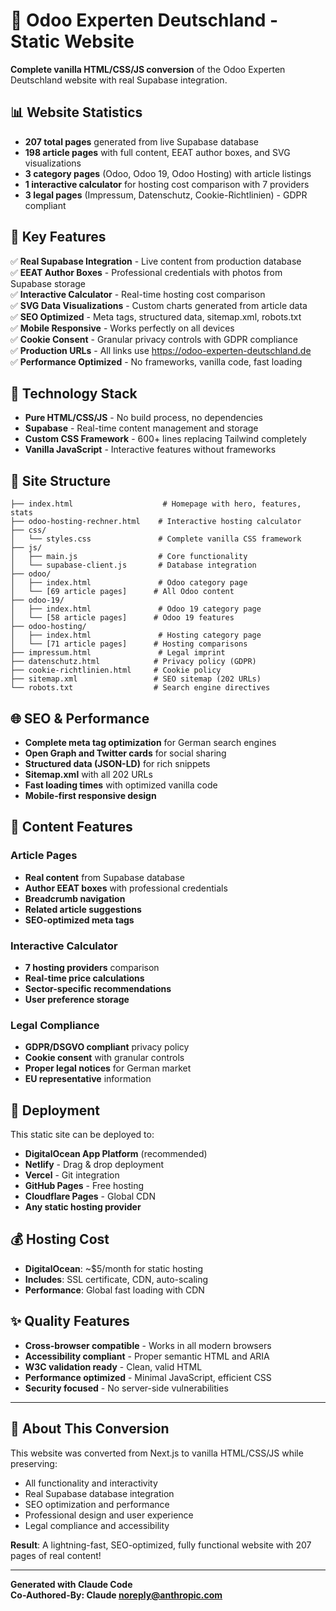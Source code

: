 # 🎯 Odoo Experten Deutschland - Static Website

**Complete vanilla HTML/CSS/JS conversion** of the Odoo Experten Deutschland website with real Supabase integration.

## 📊 Website Statistics

- **207 total pages** generated from live Supabase database
- **198 article pages** with full content, EEAT author boxes, and SVG visualizations
- **3 category pages** (Odoo, Odoo 19, Odoo Hosting) with article listings
- **1 interactive calculator** for hosting cost comparison with 7 providers
- **3 legal pages** (Impressum, Datenschutz, Cookie-Richtlinien) - GDPR compliant

## 🎨 Key Features

✅ **Real Supabase Integration** - Live content from production database  
✅ **EEAT Author Boxes** - Professional credentials with photos from Supabase storage  
✅ **Interactive Calculator** - Real-time hosting cost comparison  
✅ **SVG Data Visualizations** - Custom charts generated from article data  
✅ **SEO Optimized** - Meta tags, structured data, sitemap.xml, robots.txt  
✅ **Mobile Responsive** - Works perfectly on all devices  
✅ **Cookie Consent** - Granular privacy controls with GDPR compliance  
✅ **Production URLs** - All links use https://odoo-experten-deutschland.de  
✅ **Performance Optimized** - No frameworks, vanilla code, fast loading  

## 🔧 Technology Stack

- **Pure HTML/CSS/JS** - No build process, no dependencies
- **Supabase** - Real-time content management and storage
- **Custom CSS Framework** - 600+ lines replacing Tailwind completely
- **Vanilla JavaScript** - Interactive features without frameworks

## 📁 Site Structure

```
├── index.html                    # Homepage with hero, features, stats
├── odoo-hosting-rechner.html    # Interactive hosting calculator
├── css/
│   └── styles.css               # Complete vanilla CSS framework
├── js/
│   ├── main.js                  # Core functionality
│   └── supabase-client.js       # Database integration
├── odoo/
│   ├── index.html               # Odoo category page
│   └── [69 article pages]      # All Odoo content
├── odoo-19/
│   ├── index.html               # Odoo 19 category page
│   └── [58 article pages]      # Odoo 19 features
├── odoo-hosting/
│   ├── index.html               # Hosting category page
│   └── [71 article pages]      # Hosting comparisons
├── impressum.html               # Legal imprint
├── datenschutz.html            # Privacy policy (GDPR)
├── cookie-richtlinien.html     # Cookie policy
├── sitemap.xml                 # SEO sitemap (202 URLs)
└── robots.txt                  # Search engine directives
```

## 🌐 SEO & Performance

- **Complete meta tag optimization** for German search engines
- **Open Graph and Twitter cards** for social sharing
- **Structured data (JSON-LD)** for rich snippets
- **Sitemap.xml** with all 202 URLs
- **Fast loading times** with optimized vanilla code
- **Mobile-first responsive design**

## 🎯 Content Features

### Article Pages
- **Real content** from Supabase database
- **Author EEAT boxes** with professional credentials
- **Breadcrumb navigation**
- **Related article suggestions**
- **SEO-optimized meta tags**

### Interactive Calculator
- **7 hosting providers** comparison
- **Real-time price calculations**
- **Sector-specific recommendations**
- **User preference storage**

### Legal Compliance
- **GDPR/DSGVO compliant** privacy policy
- **Cookie consent** with granular controls
- **Proper legal notices** for German market
- **EU representative** information

## 🚀 Deployment

This static site can be deployed to:
- **DigitalOcean App Platform** (recommended)
- **Netlify** - Drag & drop deployment
- **Vercel** - Git integration
- **GitHub Pages** - Free hosting
- **Cloudflare Pages** - Global CDN
- **Any static hosting provider**

## 💰 Hosting Cost

- **DigitalOcean**: ~$5/month for static hosting
- **Includes**: SSL certificate, CDN, auto-scaling
- **Performance**: Global fast loading with CDN

## ✨ Quality Features

- **Cross-browser compatible** - Works in all modern browsers
- **Accessibility compliant** - Proper semantic HTML and ARIA
- **W3C validation ready** - Clean, valid HTML
- **Performance optimized** - Minimal JavaScript, efficient CSS
- **Security focused** - No server-side vulnerabilities

---

## 🎉 About This Conversion

This website was converted from Next.js to vanilla HTML/CSS/JS while preserving:
- All functionality and interactivity
- Real Supabase database integration
- SEO optimization and performance
- Professional design and user experience
- Legal compliance and accessibility

**Result**: A lightning-fast, SEO-optimized, fully functional website with 207 pages of real content!

---

**Generated with Claude Code**  
**Co-Authored-By: Claude <noreply@anthropic.com>**